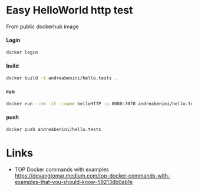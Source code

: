 # Easy HelloWorld http test
From public dockerhub image

#### Login
```sh
docker login
```
#### build
```sh
docker build -t andreabenini/hello.tests .
```
#### run
```sh
docker run --rm -it --name helloHTTP -p 8080:7070 andreabenini/hello.tests
```
#### push
```sh
docker push andreabenini/hello.tests
```


# Links
- TOP Docker commands with examples  
    https://devangtomar.medium.com/top-docker-commands-with-examples-that-you-should-know-59213db0ab1e
